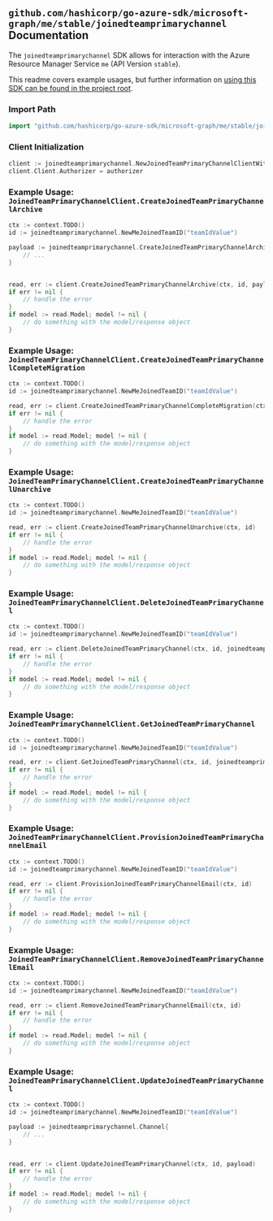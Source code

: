 
## `github.com/hashicorp/go-azure-sdk/microsoft-graph/me/stable/joinedteamprimarychannel` Documentation

The `joinedteamprimarychannel` SDK allows for interaction with the Azure Resource Manager Service `me` (API Version `stable`).

This readme covers example usages, but further information on [using this SDK can be found in the project root](https://github.com/hashicorp/go-azure-sdk/tree/main/docs).

### Import Path

```go
import "github.com/hashicorp/go-azure-sdk/microsoft-graph/me/stable/joinedteamprimarychannel"
```


### Client Initialization

```go
client := joinedteamprimarychannel.NewJoinedTeamPrimaryChannelClientWithBaseURI("https://management.azure.com")
client.Client.Authorizer = authorizer
```


### Example Usage: `JoinedTeamPrimaryChannelClient.CreateJoinedTeamPrimaryChannelArchive`

```go
ctx := context.TODO()
id := joinedteamprimarychannel.NewMeJoinedTeamID("teamIdValue")

payload := joinedteamprimarychannel.CreateJoinedTeamPrimaryChannelArchiveRequest{
	// ...
}


read, err := client.CreateJoinedTeamPrimaryChannelArchive(ctx, id, payload)
if err != nil {
	// handle the error
}
if model := read.Model; model != nil {
	// do something with the model/response object
}
```


### Example Usage: `JoinedTeamPrimaryChannelClient.CreateJoinedTeamPrimaryChannelCompleteMigration`

```go
ctx := context.TODO()
id := joinedteamprimarychannel.NewMeJoinedTeamID("teamIdValue")

read, err := client.CreateJoinedTeamPrimaryChannelCompleteMigration(ctx, id)
if err != nil {
	// handle the error
}
if model := read.Model; model != nil {
	// do something with the model/response object
}
```


### Example Usage: `JoinedTeamPrimaryChannelClient.CreateJoinedTeamPrimaryChannelUnarchive`

```go
ctx := context.TODO()
id := joinedteamprimarychannel.NewMeJoinedTeamID("teamIdValue")

read, err := client.CreateJoinedTeamPrimaryChannelUnarchive(ctx, id)
if err != nil {
	// handle the error
}
if model := read.Model; model != nil {
	// do something with the model/response object
}
```


### Example Usage: `JoinedTeamPrimaryChannelClient.DeleteJoinedTeamPrimaryChannel`

```go
ctx := context.TODO()
id := joinedteamprimarychannel.NewMeJoinedTeamID("teamIdValue")

read, err := client.DeleteJoinedTeamPrimaryChannel(ctx, id, joinedteamprimarychannel.DefaultDeleteJoinedTeamPrimaryChannelOperationOptions())
if err != nil {
	// handle the error
}
if model := read.Model; model != nil {
	// do something with the model/response object
}
```


### Example Usage: `JoinedTeamPrimaryChannelClient.GetJoinedTeamPrimaryChannel`

```go
ctx := context.TODO()
id := joinedteamprimarychannel.NewMeJoinedTeamID("teamIdValue")

read, err := client.GetJoinedTeamPrimaryChannel(ctx, id, joinedteamprimarychannel.DefaultGetJoinedTeamPrimaryChannelOperationOptions())
if err != nil {
	// handle the error
}
if model := read.Model; model != nil {
	// do something with the model/response object
}
```


### Example Usage: `JoinedTeamPrimaryChannelClient.ProvisionJoinedTeamPrimaryChannelEmail`

```go
ctx := context.TODO()
id := joinedteamprimarychannel.NewMeJoinedTeamID("teamIdValue")

read, err := client.ProvisionJoinedTeamPrimaryChannelEmail(ctx, id)
if err != nil {
	// handle the error
}
if model := read.Model; model != nil {
	// do something with the model/response object
}
```


### Example Usage: `JoinedTeamPrimaryChannelClient.RemoveJoinedTeamPrimaryChannelEmail`

```go
ctx := context.TODO()
id := joinedteamprimarychannel.NewMeJoinedTeamID("teamIdValue")

read, err := client.RemoveJoinedTeamPrimaryChannelEmail(ctx, id)
if err != nil {
	// handle the error
}
if model := read.Model; model != nil {
	// do something with the model/response object
}
```


### Example Usage: `JoinedTeamPrimaryChannelClient.UpdateJoinedTeamPrimaryChannel`

```go
ctx := context.TODO()
id := joinedteamprimarychannel.NewMeJoinedTeamID("teamIdValue")

payload := joinedteamprimarychannel.Channel{
	// ...
}


read, err := client.UpdateJoinedTeamPrimaryChannel(ctx, id, payload)
if err != nil {
	// handle the error
}
if model := read.Model; model != nil {
	// do something with the model/response object
}
```
